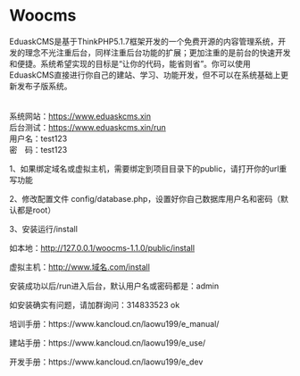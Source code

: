 # Woocms
EduaskCMS是基于ThinkPHP5.1.7框架开发的一个免费开源的内容管理系统，开发的理念不光注重后台，同样注重后台功能的扩展；更加注重的是前台的快速开发和便捷。系统希望实现的目标是“让你的代码，能省则省”。你可以使用EduaskCMS直接进行你自己的建站、学习、功能开发，但不可以在系统基础上更新发布子版系统。
<br />
<br />
<br />
系统网站：https://www.eduaskcms.xin<br />
后台测试：https://www.eduaskcms.xin/run<br />
用户名：test123<br />
密　码：test123<br />

1、如果绑定域名或虚拟主机，需要绑定到项目目录下的public，请打开你的url重写功能


2、修改配置文件  config/database.php，设置好你自己数据库用户名和密码（默认都是root）


3、安装运行/install 


如本地：http://127.0.0.1/woocms-1.1.0/public/install


虚拟主机：http://www.域名.com/install


安装成功以后/run进入后台，默认用户名或密码都是：admin


如安装确实有问题，请加群询问：314833523
ok

<p>
培训手册：https://www.kancloud.cn/laowu199/e_manual/
</p>
<p>
建站手册：https://www.kancloud.cn/laowu199/e_use/
</p>
<p>
开发手册：https://www.kancloud.cn/laowu199/e_dev
</p>
